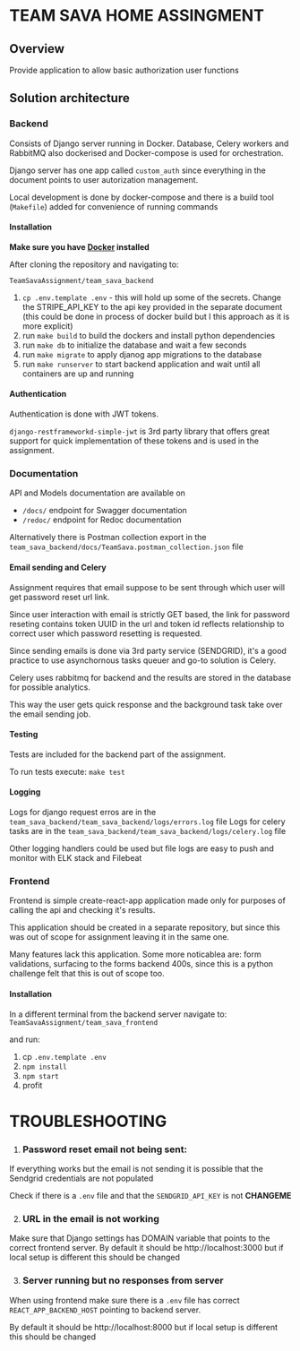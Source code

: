 # TEAM SAVA HOME ASSINGMENT

## Overview

Provide application to allow basic authorization user functions

## Solution architecture

### Backend

Consists of Django server running in Docker. Database, Celery workers and RabbitMQ also dockerised and Docker-compose is used for orchestration.

Django server has one app called `custom_auth` since everything in the document points to user autorization management.

Local development is done by docker-compose and there is a build tool (`Makefile`) added for convenience of running commands

#### Installation

**Make sure you have [Docker](https://docs.docker.com/get-docker/) installed**

After cloning the repository and navigating to:

`TeamSavaAssignment/team_sava_backend`

1. `cp .env.template .env` - this will hold up some of the secrets. Change the STRIPE_API_KEY to the api key provided in the separate document (this could be done in process of docker build but I this approach as it is more explicit)
2. run `make build` to build the dockers and install python dependencies
3. run `make db` to initialize the database and wait a few seconds
4. run `make migrate` to apply djanog app migrations to the database
5. run `make runserver` to start backend application and wait until all containers are up and running

#### Authentication

Authentication is done with JWT tokens.

`django-restframeworkd-simple-jwt` is 3rd party library that offers great support for quick implementation of these tokens and is used in the assignment.

### Documentation

API and Models documentation are available on 

* `/docs/` endpoint for Swagger documentation
* `/redoc/` endpoint for Redoc documentation

Alternatively there is Postman collection export in the `team_sava_backend/docs/TeamSava.postman_collection.json` file

#### Email sending and Celery

Assignment requires that email suppose to be sent through which user will get password reset url link.

Since user interaction with email is strictly GET based, the link for password reseting contains token UUID in the url
and token id reflects relationship to correct user which password resetting is requested.

Since sending emails is done via 3rd party service (SENDGRID), it's a good practice to use asynchornous tasks queuer and go-to solution is Celery.

Celery uses rabbitmq for backend and the results are stored in the database for possible analytics.

This way the user gets quick response and the background task take over the email sending job.

#### Testing

Tests are included for the backend part of the assignment.

To run tests execute:
`make test`

#### Logging

Logs for django request erros are in the `team_sava_backend/team_sava_backend/logs/errors.log` file
Logs for celery tasks are in the `team_sava_backend/team_sava_backend/logs/celery.log` file

Other logging handlers could be used but file logs are easy to push and monitor with ELK stack and Filebeat

### Frontend

Frontend is simple create-react-app application made only for purposes of calling the api and checking it's results.

This application should be created in a separate repository, but since this was out of scope for assignment leaving it in the same one.

Many features lack this application. Some more noticablea are: form validations, surfacing to the forms backend 400s, since this is a python challenge felt that this is out of scope too.

#### Installation

In a different terminal from the backend server navigate to:
`TeamSavaAssignment/team_sava_frontend`

and run:

1. cp `.env.template .env`
2. `npm install`
3. `npm start`
4. profit



# TROUBLESHOOTING

1) ### Password reset email not being sent:

If everything works but the email is not sending it is possible that the Sendgrid credentials are not populated

Check if there is a `.env` file and that the `SENDGRID_API_KEY` is not __CHANGEME__

2) ### URL in the email is not working

Make sure that Django settings has DOMAIN variable that points to the correct frontend server.
By default it should be http://localhost:3000 but if local setup is different this should be changed


3) ### Server running but no responses from server
   
When using frontend make sure there is a `.env` file has correct `REACT_APP_BACKEND_HOST` pointing to backend server.

By default it should be http://localhost:8000 but if local setup is different this should be changed
